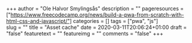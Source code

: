 +++
author = "Ole Halvor Smylingsås"
description = ""
pageresources = ["https://www.freecodecamp.org/news/build-a-pwa-from-scratch-with-html-css-and-javascript/"]
categories = []
tags = ["pwa", "js"]     
slug = ""
title = "Asset cache"
date = 2020-03-11T20:06:24+01:00
draft = "false"
featuretext = ""
featureimg = ""
comments = "false"
+++

